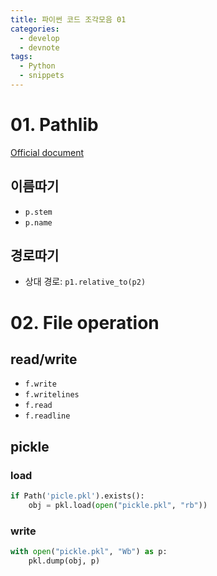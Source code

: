 ```yaml
---
title: 파이썬 코드 조각모음 01
categories:
  - develop
  - devnote
tags:
  - Python
  - snippets
---
```


# 01. Pathlib
[Official document]()

## 이름따기
* `p.stem`
* `p.name`

## 경로따기
* 상대 경로: `p1.relative_to(p2)`

# 02. File operation
## read/write
* `f.write`
* `f.writelines`
* `f.read`
* `f.readline`

## pickle
### load
```Python
if Path('picle.pkl').exists():
    obj = pkl.load(open("pickle.pkl", "rb"))
```
### write
```Python
with open("pickle.pkl", "Wb") as p:
    pkl.dump(obj, p)
```

